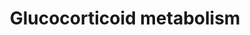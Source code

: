 ---
annotations:
- id: PW:0000070
  parent: classic metabolic pathway
  type: Pathway Ontology
  value: C21-steroid hormone biosynthetic pathway
authors:
- Nsalomonis
- MaintBot
- Bconklin
- M.Lieberman
- Ishida-kazuya
- Christine Chichester
- Egonw
- Eweitz
description: ''
last-edited: 2021-05-16
organisms:
- Rattus norvegicus
redirect_from:
- /index.php/Pathway:WP305
- /instance/WP305
- /instance/WP305_rr116969
revision: r116969
schema-jsonld:
- '@context': https://schema.org/
  '@id': https://wikipathways.github.io/pathways/WP305.html
  '@type': Dataset
  creator:
    '@type': Organization
    name: WikiPathways
  description: ''
  keywords:
  - Cyp11a1
  - Cyp11b1
  - Cyp17a1
  - Cyp21a1
  - Hsd11b1
  - Hsd11b2
  - RGD:708361
  license: CC0
  name: Glucocorticoid metabolism
seo: CreativeWork
title: Glucocorticoid metabolism
wpid: WP305
---